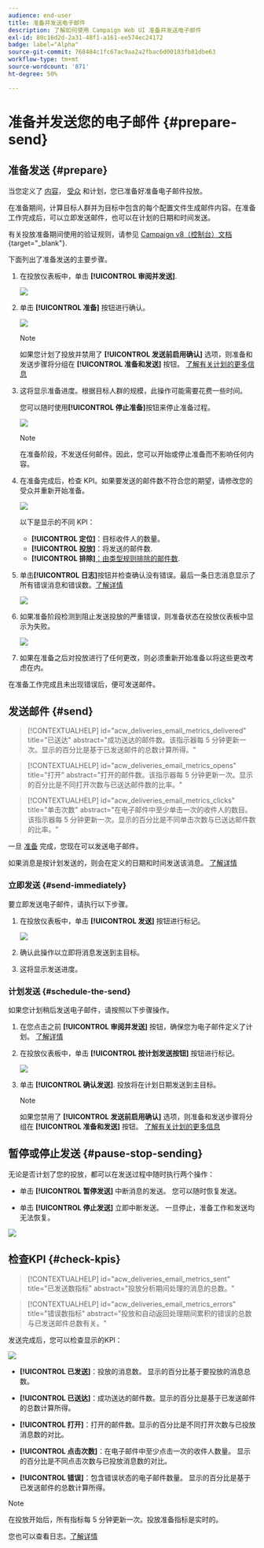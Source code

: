 ```yaml
---
audience: end-user
title: 准备并发送电子邮件
description: 了解如何使用 Campaign Web UI 准备并发送电子邮件
exl-id: 80c16d2d-2a31-48f1-a161-ee574ec24172
badge: label="Alpha"
source-git-commit: 768484c1fc67ac9aa2a2fbac6d00183fb81dbe63
workflow-type: tm+mt
source-wordcount: '871'
ht-degree: 50%

---
```



# 准备并发送您的电子邮件 {#prepare-send}

## 准备发送 {#prepare}

当您定义了 [内容](../content/edit-content.md)， [受众](../audience/add-audience.md) 和计划，您已准备好准备电子邮件投放。

在准备期间，计算目标人群并为目标中包含的每个配置文件生成邮件内容。在准备工作完成后，可以立即发送邮件，也可以在计划的日期和时间发送。

有关投放准备期间使用的验证规则，请参见 [Campaign v8（控制台）文档](https://experienceleague.adobe.com/docs/campaign/campaign-v8/campaigns/send/validate/delivery-analysis.html){target="_blank"}.

下面列出了准备发送的主要步骤。

1. 在投放仪表板中，单击 **[!UICONTROL 审阅并发送]**.

   ![](assets/email-review-and-send.png)


1. 单击 **[!UICONTROL 准备]** 按钮进行确认。

   ![](assets/email-prepare.png)

   >[!NOTE]
   >
   >如果您计划了投放并禁用了 **[!UICONTROL 发送前启用确认]** 选项，则准备和发送步骤将分组在 **[!UICONTROL 准备和发送]** 按钮。 [了解有关计划的更多信息](../email/create-email.md#schedule)

1. 这将显示准备进度。根据目标人群的规模，此操作可能需要花费一些时间。

   您可以随时使用&#x200B;**[!UICONTROL 停止准备]**&#x200B;按钮来停止准备过程。

   ![](assets/email-stop-preparation.png)

   >[!NOTE]
   >在准备阶段，不发送任何邮件。因此，您可以开始或停止准备而不影响任何内容。

1. 在准备完成后，检查 KPI。如果要发送的邮件数不符合您的期望，请修改您的受众并重新开始准备。

   ![](assets/email-preparation-complete.png)

   以下是显示的不同 KPI：

   * **[!UICONTROL 定位]**：目标收件人的数量。
   * **[!UICONTROL 投放]**：将发送的邮件数.
   * **[!UICONTROL 排除]**[：由类型规则排除的邮件数](../advanced-settings/delivery-settings.md#typology).

1. 单击&#x200B;**[!UICONTROL 日志]**&#x200B;按钮并检查确认没有错误。最后一条日志消息显示了所有错误消息和错误数。[了解详情](delivery-logs.md)

   ![](assets/email-prepare-logs.png)

1. 如果准备阶段检测到阻止发送投放的严重错误，则准备状态在投放仪表板中显示为失败。

   ![](assets/email-prepare-error.png)

1. 如果在准备之后对投放进行了任何更改，则必须重新开始准备以将这些更改考虑在内。

在准备工作完成且未出现错误后，便可发送邮件。

## 发送邮件 {#send}

>[!CONTEXTUALHELP]
>id="acw_deliveries_email_metrics_delivered"
>title="已送达"
>abstract="成功送达的邮件数。该指示器每 5 分钟更新一次。显示的百分比是基于已发送邮件的总数计算所得。"

>[!CONTEXTUALHELP]
>id="acw_deliveries_email_metrics_opens"
>title="打开"
>abstract="打开的邮件数。该指示器每 5 分钟更新一次。显示的百分比是不同打开次数与已送达邮件数的比率。"

>[!CONTEXTUALHELP]
>id="acw_deliveries_email_metrics_clicks"
>title="单击次数"
>abstract="在电子邮件中至少单击一次的收件人的数目。该指示器每 5 分钟更新一次。显示的百分比是不同单击次数与已送达邮件数的比率。"

一旦 [准备](#prepare) 完成，您现在可以发送电子邮件。

如果消息是按计划发送的，则会在定义的日期和时间发送该消息。 [了解详情](#schedule-the-send)

### 立即发送 {#send-immediately}

要立即发送电子邮件，请执行以下步骤。

1. 在投放仪表板中，单击 **[!UICONTROL 发送]** 按钮进行标记。

   ![](assets/email-send.png)

1. 确认此操作以立即将消息发送到主目标。

1. 这将显示发送进度。

### 计划发送 {#schedule-the-send}

如果您计划稍后发送电子邮件，请按照以下步骤操作。

1. 在您点击之前 **[!UICONTROL 审阅并发送]** 按钮，确保您为电子邮件定义了计划。 [了解详情](../email/create-email.md#schedule)

1. 在投放仪表板中，单击 **[!UICONTROL 按计划发送按钮]** 按钮进行标记。

   ![](assets/email-send-as-scheduled.png)

1. 单击 **[!UICONTROL 确认发送]**. 投放将在计划日期发送到主目标。

   >[!NOTE]
   >
   >如果您禁用了 **[!UICONTROL 发送前启用确认]** 选项，则准备和发送步骤将分组在 **[!UICONTROL 准备和发送]** 按钮。 [了解有关计划的更多信息](../email/create-email.md#schedule)

## 暂停或停止发送 {#pause-stop-sending}

无论是否计划了您的投放，都可以在发送过程中随时执行两个操作：

* 单击 **[!UICONTROL 暂停发送]** 中断消息的发送。 您可以随时恢复发送。

* 单击 **[!UICONTROL 停止发送]** 立即中断发送。 一旦停止，准备工作和发送均无法恢复。

![](assets/email-send-pause-or-stop.png)

## 检查KPI {#check-kpis}

>[!CONTEXTUALHELP]
>id="acw_deliveries_email_metrics_sent"
>title="已发送数指标"
>abstract="投放分析期间处理的消息的总数。"

>[!CONTEXTUALHELP]
>id="acw_deliveries_email_metrics_errors"
>title="错误数指标"
>abstract="投放和自动返回处理期间累积的错误的总数与已发送邮件总数有关。"

发送完成后，您可以检查显示的KPI：

![](assets/email-send-kpis.png)

* **[!UICONTROL 已发送]**：投放的消息数。 显示的百分比基于要投放的消息总数。

* **[!UICONTROL 已送达]**：成功送达的邮件数。显示的百分比是基于已发送邮件的总数计算所得。

* **[!UICONTROL 打开]**：打开的邮件数。显示的百分比是不同打开次数与已投放消息数的对比。

* **[!UICONTROL 点击次数]**：在电子邮件中至少点击一次的收件人数量。 显示的百分比是不同点击次数与已投放消息数的对比。

* **[!UICONTROL 错误]**：包含错误状态的电子邮件数量。 显示的百分比是基于已发送邮件的总数计算所得。

>[!NOTE]
>
>在投放开始后，所有指标每 5 分钟更新一次。投放准备指标是实时的。

您也可以查看日志。[了解详情](delivery-logs.md)